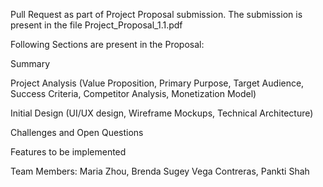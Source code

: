 Pull Request as part of Project Proposal submission. The submission is present in the file Project_Proposal_1.1.pdf

Following Sections are present in the Proposal:

Summary

Project Analysis (Value Proposition, Primary Purpose, Target Audience, Success Criteria, Competitor Analysis, Monetization Model)

Initial Design (UI/UX design, Wireframe Mockups, Technical Architecture)

Challenges and Open Questions

Features to be implemented

Team Members: Maria Zhou, Brenda Sugey Vega Contreras, Pankti Shah
